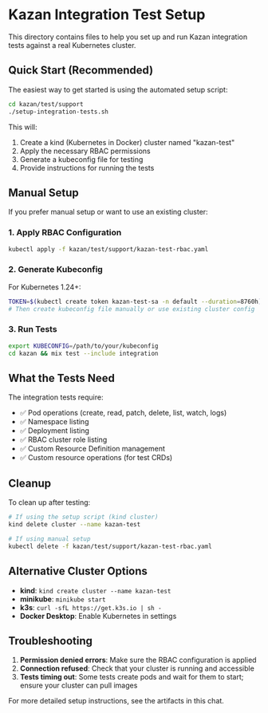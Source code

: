 # Kazan Integration Test Setup

This directory contains files to help you set up and run Kazan integration tests against a real Kubernetes cluster.

## Quick Start (Recommended)

The easiest way to get started is using the automated setup script:

```bash
cd kazan/test/support
./setup-integration-tests.sh
```

This will:
1. Create a kind (Kubernetes in Docker) cluster named "kazan-test"
2. Apply the necessary RBAC permissions
3. Generate a kubeconfig file for testing
4. Provide instructions for running the tests

## Manual Setup

If you prefer manual setup or want to use an existing cluster:

### 1. Apply RBAC Configuration

```bash
kubectl apply -f kazan/test/support/kazan-test-rbac.yaml
```

### 2. Generate Kubeconfig

For Kubernetes 1.24+:
```bash
TOKEN=$(kubectl create token kazan-test-sa -n default --duration=8760h)
# Then create kubeconfig file manually or use existing cluster config
```

### 3. Run Tests

```bash
export KUBECONFIG=/path/to/your/kubeconfig
cd kazan && mix test --include integration
```

## What the Tests Need

The integration tests require:
- ✅ Pod operations (create, read, patch, delete, list, watch, logs)
- ✅ Namespace listing
- ✅ Deployment listing
- ✅ RBAC cluster role listing
- ✅ Custom Resource Definition management
- ✅ Custom resource operations (for test CRDs)

## Cleanup

To clean up after testing:

```bash
# If using the setup script (kind cluster)
kind delete cluster --name kazan-test

# If using manual setup
kubectl delete -f kazan/test/support/kazan-test-rbac.yaml
```

## Alternative Cluster Options

- **kind**: `kind create cluster --name kazan-test`
- **minikube**: `minikube start`
- **k3s**: `curl -sfL https://get.k3s.io | sh -`
- **Docker Desktop**: Enable Kubernetes in settings

## Troubleshooting

1. **Permission denied errors**: Make sure the RBAC configuration is applied
2. **Connection refused**: Check that your cluster is running and accessible
3. **Tests timing out**: Some tests create pods and wait for them to start; ensure your cluster can pull images

For more detailed setup instructions, see the artifacts in this chat.
